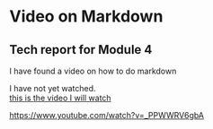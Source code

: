 # Video on Markdown
## Tech report for Module 4

I have found a video on how to do markdown

I have not yet watched.   
[this is the video I will watch](https://www.youtube.com/watch?v=_PPWWRV6gbA)

https://www.youtube.com/watch?v=_PPWWRV6gbA
